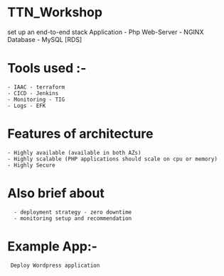 # TTN_Workshop
set up an end-to-end stack
Application - Php
Web-Server - NGINX
Database - MySQL [RDS]


# Tools used :-
    - IAAC - terraform 
    - CICD - Jenkins
    - Monitoring - TIG
    - Logs - EFK
    
    
# Features of architecture
    - Highly available (available in both AZs)
    - Highly scalable (PHP applications should scale on cpu or memory)
    - Highly Secure
    
# Also brief about
      - deployment strategy - zero downtime
      - monitoring setup and recommendation
# Example App:-
     Deploy Wordpress application
